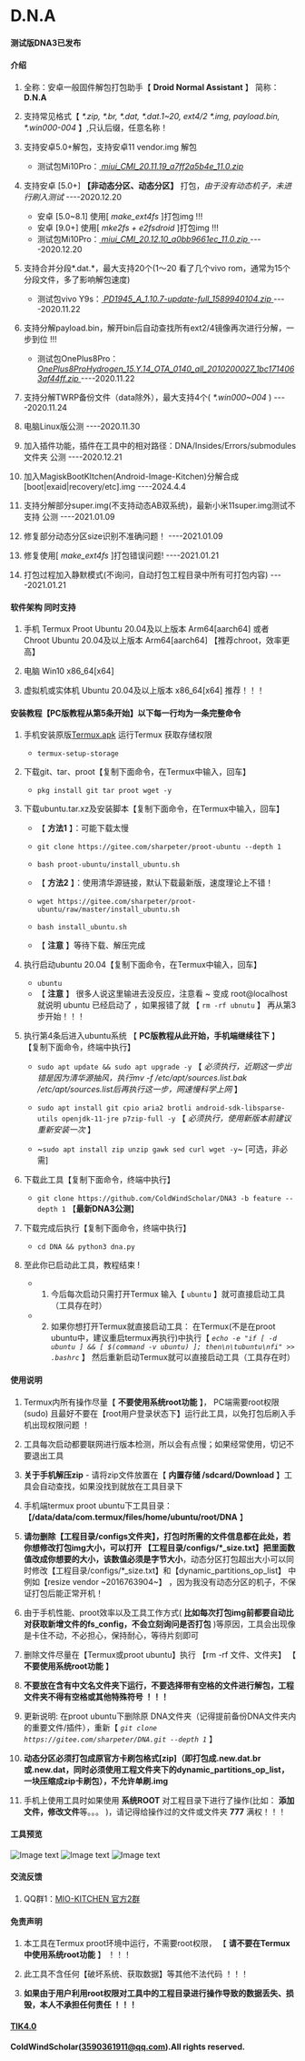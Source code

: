#  **D.N.A** 

####  **测试版DNA3已发布**
####  **介绍** 

1.  全称：安卓一般固件解包打包助手【 **Droid Normal Assistant** 】 简称： **D.N.A**

2.  支持常见格式【 _*.zip, *.br, *.dat, *.dat.1~20, ext4/2 *.img, payload.bin, *.win000-004_ 】,只认后缀，任意名称！

3.  支持安卓5.0+解包，支持安卓11 vendor.img 解包
    - 测试包Mi10Pro：[ _miui_CMI_20.11.19_a7ff2a5b4e_11.0.zip_ ](https://hugeota.d.miui.com/20.11.19/miui_CMI_20.11.19_a7ff2a5b4e_11.0.zip)

4.  支持安卓 [5.0+]  **【非动态分区、动态分区】** 打包，_由于没有动态机子，未进行刷入测试_    ----2020.12.20
    - 安卓 [5.0~8.1] 使用[ _make_ext4fs_ ]打包img !!!
    - 安卓 [9.0+] 使用[ _mke2fs + e2fsdroid_ ]打包img !!!
    - 测试包Mi10Pro：[ _miui_CMI_20.12.10_a0bb9661ec_11.0.zip_ ](https://hugeota.d.miui.com/20.12.10/miui_CMI_20.12.10_a0bb9661ec_11.0.zip)   ----2020.12.20

5.  支持合并分段*.dat.*，最大支持20个(1～20 看了几个vivo rom，通常为15个分段文件，多了影响解包速度)
    - 测试包vivo Y9s：[ _PD1945_A_1.10.7-update-full_1589940104.zip_ ](http://sysupwrdl.vivo.com.cn/upgrade/official/officialFiles/PD1945_A_1.10.7-update-full_1589940104.zip)   ----2020.11.22

6.  支持分解payload.bin，解开bin后自动查找所有ext2/4镜像再次进行分解，一步到位 !!!
    - 测试包OnePlus8Pro：[ _OnePlus8ProHydrogen_15.Y.14_OTA_0140_all_2010200027_1bc1714063af44ff.zip_ ](https://download.h2os.com/OnePlus8Pro/OBT/OnePlus8ProHydrogen_15.Y.14_OTA_0140_all_2010200027_1bc1714063af44ff.zip)   ----2020.11.22

7.  支持分解TWRP备份文件（data除外），最大支持4个( _*.win000~004_ )   ----2020.11.24

8.  电脑Linux版公测      ----2020.11.30

9.  加入插件功能，插件在工具中的相对路径：DNA/Insides/Errors/submodules文件夹   公测      ----2020.12.21

10.  加入MagiskBootKItchen(Android-Image-Kitchen)分解合成[boot|exaid|recovery/etc].img    ----2024.4.4

11.  支持分解部分super.img(不支持动态AB双系统)，最新小米11super.img测试不支持    公测      ----2021.01.09

12.  修复部分动态分区size识别不准确问题！      ----2021.01.09

13.  修复使用[ _make_ext4fs_ ]打包错误问题!      ----2021.01.21

14.  打包过程加入静默模式(不询问，自动打包工程目录中所有可打包内容)      ----2021.01.21


####  **软件架构  同时支持** 

1. 手机 Termux Proot Ubuntu 20.04及以上版本 Arm64[aarch64] 或者 <Linux Deploy> Chroot Ubuntu 20.04及以上版本 Arm64[aarch64] 【推荐chroot，效率更高】

2. 电脑 Win10  x86_64[x64]  

3. 虚拟机或实体机 Ubuntu 20.04及以上版本 x86_64[x64]  推荐！！！


####  **安装教程【PC版教程从第5条开始】以下每一行均为一条完整命令** 


1.  手机安装原版[Termux.apk](https://search.f-droid.org/?q=termux&lang=zh_Hans)  运行Termux 获取存储权限
    - `termux-setup-storage`

2.  下载git、tar、proot【复制下面命令，在Termux中输入，回车】
    - `pkg install git tar proot wget -y`

3.  下载ubuntu.tar.xz及安装脚本【复制下面命令，在Termux中输入，回车】
    - 【 **方法1** 】：可能下载太慢
    - `git clone https://gitee.com/sharpeter/proot-ubuntu --depth 1`

    - `bash proot-ubuntu/install_ubuntu.sh`

    - 【 **方法2** 】：使用清华源链接，默认下载最新版，速度理论上不错！

    - `wget https://gitee.com/sharpeter/proot-ubuntu/raw/master/install_ubuntu.sh`

    - `bash install_ubuntu.sh`

    - 【 **注意** 】等待下载、解压完成

4.  执行启动ubuntu 20.04【复制下面命令，在Termux中输入，回车】
    - `ubuntu`
    - 【 **注意** 】  很多人说这里输进去没反应，注意看  ~ 变成 root@localhost 就说明 ubuntu 已经启动了 ，如果报错了就 【 `rm -rf ubnutu` 】 再从第3步开始！！！

5.  执行第4条后进入ubuntu系统   【 **PC版教程从此开始，手机端继续往下** 】    【复制下面命令，终端中执行】
    - `sudo apt update && sudo apt upgrade -y`        【 _必须执行，近期这一步出错是因为清华源抽风，执行mv -f /etc/apt/sources.list.bak /etc/apt/sources.list后再执行这一步，网速慢科学上网_ 】
    - `sudo apt install git cpio aria2 brotli android-sdk-libsparse-utils openjdk-11-jre p7zip-full -y`     【 _必须执行，使用新版本前建议重新安装一次_ 】

    - ~`sudo apt install zip unzip gawk sed curl wget -y`~        [可选，非必需]

6.  下载此工具【复制下面命令，终端中执行】
    - `git clone https://github.com/ColdWindScholar/DNA3 -b feature --depth 1`    【**最新DNA3公测**】

7.  下载完成后执行【复制下面命令，终端中执行】
    - `cd DNA && python3 dna.py`

8.  至此你已启动此工具，教程结束 !
    - 1.  今后每次启动只需打开Termux 输入【 `ubuntu` 】就可直接启动工具（工具存在时）
    - 2.  如果你想打开Termux就直接启动工具： 在Termux(不是在proot ubuntu中，建议重启termux再执行)中执行【  _`echo -e "if [ -d ubuntu ] && [ $(command -v ubuntu) ]; then\n\tubuntu\nfi" >> .bashrc`_  】
           然后重新启动Termux就可以直接启动工具（工具存在时）


####  **使用说明** 

1.  Termux内所有操作尽量【 **不要使用系统root功能** 】， PC端需要root权限(sudo) 且最好不要在【root用户登录状态下】运行此工具，以免打包后刷入手机出现权限问题 ！

2.  工具每次启动都要联网进行版本检测，所以会有点慢；如果经常使用，切记不要退出工具

3.   **关于手机解压zip** 
    - 请将zip文件放置在【 **内置存储 /sdcard/Download** 】工具会自动查找，如果没找到就放在工具目录下

4.  手机端termux proot ubuntu下工具目录： 【**/data/data/com.termux/files/home/ubuntu/root/DNA** 】

5.  **请勿删除【工程目录/configs文件夹】，打包时所需的文件信息都在此处，若你想修改打包img大小，可以打开 【工程目录/configs/*_size.txt】把里面数值改成你想要的大小，该数值必须是字节大小**，动态分区打包超出大小可以同时修改【工程目录/configs/*_size.txt】和【dynamic_partitions_op_list】 中例如【resize vendor ~2016763904~】 ，因为我没有动态分区的机子，不保证打包后能正常开机！

6.  由于手机性能、proot效率以及工具工作方式( **比如每次打包img前都要自动比对获取新增文件的fs_config，不会立刻询问是否打包** )等原因，工具会出现像是卡住不动，不必担心，保持耐心，等待片刻即可

7.  删除文件尽量在【Termux或proot ubuntu】执行 【rm -rf 文件、文件夹】 【 **不要使用系统root功能** 】

8.   **不要放在含有中文名文件夹下运行，不要选择带有空格的文件进行解包，工程文件夹不得有空格或其他特殊符号 ！！！** 

9.  更新说明: 在proot ubuntu下删除原 DNA文件夹（记得提前备份DNA文件夹内的重要文件/插件），重新【 _`git clone https://gitee.com/sharpeter/DNA.git --depth 1`_  】

10.   **动态分区必须打包成原官方卡刷包格式[zip]（即打包成.new.dat.br或.new.dat，同时必须使用工程文件夹下的dynamic_partitions_op_list，一块压缩成zip卡刷包），不允许单刷.img** 

11.  手机上使用工具时如果使用 **系统ROOT** 对工程目录下进行了操作(比如： **添加文件，修改文件**等。。。 )，请记得给操作过的文件或文件夹  **777**  满权！！！

####  **工具预览**

![Image text](https://gitee.com/wenrou2554/dna_gitee/raw/master/views/2_view_x86_64.png)
![Image text](https://gitee.com/wenrou2554/dna_gitee/raw/master/views/3_view_x86_64.png)
![Image text](https://gitee.com/wenrou2554/dna_gitee/raw/master/views/4_view_x86_64.png)


####  **交流反馈** 

1.  QQ群1：[MIO-KITCHEN 官方2群](https://qm.qq.com/q/1UFWpnuiIY)

####  **免责声明** 

1.  本工具在Termux proot环境中运行，不需要root权限， 【 **请不要在Termux中使用系统root功能** 】 ！！！

2.  此工具不含任何【破坏系统、获取数据】等其他不法代码 ！！！

3.   **如果由于用户利用root权限对工具中的工程目录进行操作导致的数据丢失、损毁，本人不承担任何责任 ！！！**

####  [TIK4.0](https://github.com/ColdWindScholar/TIK) 
#### ColdWindScholar(3590361911@qq.com).All rights reserved.